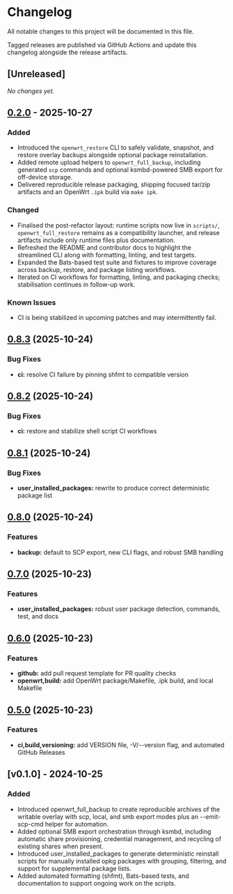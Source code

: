 # Changelog

All notable changes to this project will be documented in this file.

Tagged releases are published via GitHub Actions and update this changelog alongside the release artifacts.

## [Unreleased]

_No changes yet._

## [0.2.0](https://github.com/nagual2/openwrt-extended-backup/compare/v0.1.0...v0.2.0) - 2025-10-27

### Added

- Introduced the `openwrt_restore` CLI to safely validate, snapshot, and restore overlay backups alongside optional package reinstallation.
- Added remote upload helpers to `openwrt_full_backup`, including generated `scp` commands and optional ksmbd-powered SMB export for off-device storage.
- Delivered reproducible release packaging, shipping focused tar/zip artifacts and an OpenWrt `.ipk` build via `make ipk`.

### Changed

- Finalised the post-refactor layout: runtime scripts now live in `scripts/`, `openwrt_full_restore` remains as a compatibility launcher, and release artifacts include only runtime files plus documentation.
- Refreshed the README and contributor docs to highlight the streamlined CLI along with formatting, linting, and test targets.
- Expanded the Bats-based test suite and fixtures to improve coverage across backup, restore, and package listing workflows.
- Iterated on CI workflows for formatting, linting, and packaging checks; stabilisation continues in follow-up work.

### Known Issues

- CI is being stabilized in upcoming patches and may intermittently fail.

## [0.8.3](https://github.com/nagual2/openwrt-extended-backup/compare/v0.8.2...v0.8.3) (2025-10-24)

### Bug Fixes

* **ci:** resolve CI failure by pinning shfmt to compatible version

## [0.8.2](https://github.com/nagual2/openwrt-extended-backup/compare/v0.8.1...v0.8.2) (2025-10-24)

### Bug Fixes

* **ci:** restore and stabilize shell script CI workflows

## [0.8.1](https://github.com/nagual2/openwrt-extended-backup/compare/v0.8.0...v0.8.1) (2025-10-24)

### Bug Fixes

* **user_installed_packages:** rewrite to produce correct deterministic package list

## [0.8.0](https://github.com/nagual2/openwrt-extended-backup/compare/v0.7.0...v0.8.0) (2025-10-24)

### Features

* **backup:** default to SCP export, new CLI flags, and robust SMB handling

## [0.7.0](https://github.com/nagual2/openwrt-extended-backup/compare/v0.6.0...v0.7.0) (2025-10-23)

### Features

* **user_installed_packages:** robust user package detection, commands, test, and docs

## [0.6.0](https://github.com/nagual2/openwrt-extended-backup/compare/v0.5.0...v0.6.0) (2025-10-23)

### Features

* **github:** add pull request template for PR quality checks
* **openwrt,build:** add OpenWrt package/Makefile, .ipk build, and local Makefile

## [0.5.0](https://github.com/nagual2/openwrt-extended-backup/compare/v0.4.1...v0.5.0) (2025-10-23)

### Features

* **ci,build,versioning:** add VERSION file, -V/--version flag, and automated GitHub Releases

## [v0.1.0] - 2024-10-25

### Added

- Introduced openwrt_full_backup to create reproducible archives of the writable overlay with scp, local, and smb export modes plus an --emit-scp-cmd helper for automation.
- Added optional SMB export orchestration through ksmbd, including automatic share provisioning, credential management, and recycling of existing shares when present.
- Introduced user_installed_packages to generate deterministic reinstall scripts for manually installed opkg packages with grouping, filtering, and support for supplemental package lists.
- Added automated formatting (shfmt), Bats-based tests, and documentation to support ongoing work on the scripts.
